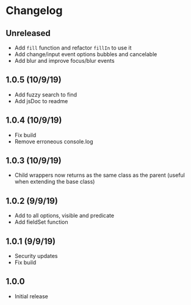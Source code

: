 # Changelog

## Unreleased

- Add `fill` function and refactor `fillIn` to use it
- Add change/input event options bubbles and cancelable
- Add blur and improve focus/blur events

## 1.0.5 (10/9/19)

- Add fuzzy search to find
- Add jsDoc to readme

## 1.0.4 (10/9/19)

- Fix build
- Remove erroneous console.log

## 1.0.3 (10/9/19)

- Child wrappers now returns as the same class as the parent (useful when extending the base class)

## 1.0.2 (9/9/19)

- Add to all options, visible and predicate
- Add fieldSet function

## 1.0.1 (9/9/19)

- Security updates
- Fix build

## 1.0.0

- Initial release

